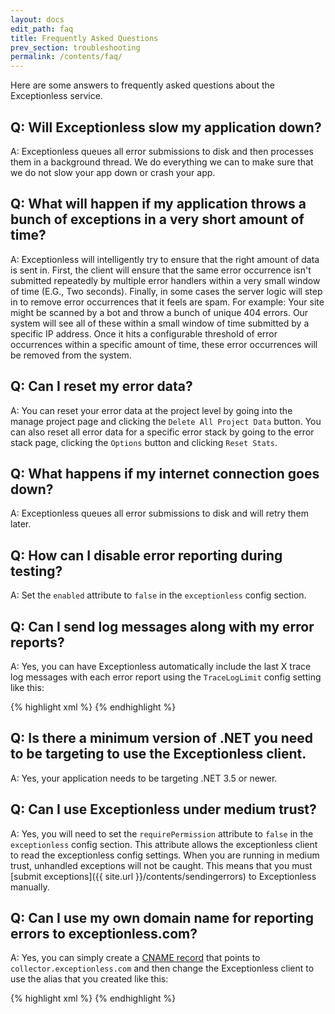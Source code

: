 ```yaml
---
layout: docs
edit_path: faq
title: Frequently Asked Questions
prev_section: troubleshooting
permalink: /contents/faq/
---
```


Here are some answers to frequently asked questions about the Exceptionless service.

## Q: Will Exceptionless slow my application down?
A: Exceptionless queues all error submissions to disk and then processes them in a background thread. We do
everything we can to make sure that we do not slow your app down or crash your app.

## Q: What will happen if my application throws a bunch of exceptions in a very short amount of time?
A: Exceptionless will intelligently try to ensure that the right amount of data is sent in. First, the client will ensure that the same error occurrence isn't submitted repeatedly by multiple error handlers within a very small window of time (E.G., Two seconds). Finally, in some cases the server logic will step in to remove error occurrences that it feels are spam. For example: Your site might be scanned by a bot and throw a bunch of unique 404 errors. Our system will see all of these within a small window of time submitted by a specific IP address. Once it hits a configurable threshold of error occurrences within a specific amount of time, these error occurrences will be removed from the system.

## Q: Can I reset my error data?
A: You can reset your error data at the project level by going into the manage project page and clicking the `Delete All Project Data` button. You can also reset all error data for a specific error stack by going to the error stack page, clicking the `Options` button and clicking `Reset Stats`.

## Q: What happens if my internet connection goes down?
A: Exceptionless queues all error submissions to disk and will retry them later.

## Q: How can I disable error reporting during testing?
A: Set the `enabled` attribute to `false` in the `exceptionless` config section.

## Q: Can I send log messages along with my error reports?
A: Yes, you can have Exceptionless automatically include the last X trace log messages with each error report using the `TraceLogLimit` config setting like this:

{% highlight xml %}
<exceptionless apiKey="...">
  <settings>
    <add name="TraceLogLimit" value="10" />
  </settings>
</exceptionless>
{% endhighlight %}

## Q: Is there a minimum version of .NET you need to be targeting to use the Exceptionless client.
A: Yes, your application needs to be targeting .NET 3.5 or newer.

## Q: Can I use Exceptionless under medium trust?
A: Yes, you will need to set the `requirePermission` attribute to `false` in the `exceptionless` config section. This attribute allows the exceptionless client to read the exceptionless config settings. When you are running in medium trust, unhandled exceptions will not be caught. This means that you must [submit exceptions]({{ site.url }}/contents/sendingerrors) to Exceptionless manually.

## Q: Can I use my own domain name for reporting errors to exceptionless.com?
A: Yes, you can simply create a [CNAME record](http://en.wikipedia.org/wiki/CNAME_record) that points to `collector.exceptionless.com` and then change the Exceptionless client to use the alias that you created like this:

{% highlight xml %}
<exceptionless apiKey="..." serverUrl="https://exceptionless.mydomain.com" />
{% endhighlight %}

